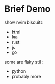 # Brief Demo

<div class="notes">

show nvim biscuits:

- html
- lua
- rust
- js
- go

some are flaky still:

- python
- probably more

</div>
